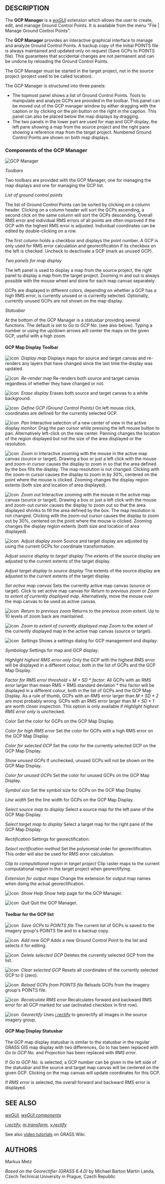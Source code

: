 ## DESCRIPTION

The **GCP Manager** is a *[wxGUI](wxGUI.md)* extension which allows the
user to create, edit, and manage Ground Control Points. It is available
from the menu "File \| Manage Ground Control Points".

The **GCP Manager** provides an interactive graphical interface to
manage and analyze Ground Control Points. A backup copy of the initial
POINTS file is always maintained and updated only on request (Save GCPs
to POINTS file). This guarantees that accidental changes are not
permanent and can be undone by reloading the Ground Control Points.

The GCP Manager must be started in the target project, not in the source
project (project used to be called location).

The GCP Manager is structured into three panels:

- The topmost panel shows a list of Ground Control Points. Tools to
  manipulate and analyze GCPs are provided in the toolbar. This panel
  can be moved out of the GCP manager window by either dragging with the
  caption or by clicking on the pin button on the right in the caption.
  This panel can also be placed below the map displays by dragging.
- The two panels in the lower part are used for map and GCP display, the
  left pane showing a map from the source project and the right pane
  showing a reference map from the target project. Numbered Ground
  Control Points are shown on both map displays.

### Components of the GCP Manager

<img src="wxGUI_gcp_frame.jpg" data-border="0" alt="GCP Manager" />

*Toolbars*

Two toolbars are provided with the GCP Manager, one for managing the map
displays and one for managing the GCP list.

*List of ground control points*

The list of Ground Control Points can be sorted by clicking on a column
header. Clicking on a column header will sort the GCPs ascending, a
second click on the same column will sort the GCPs descending. Overall
RMS error and individual RMS errors of all points are often improved if
the GCP with the highest RMS error is adjusted. Individual coordinates
can be edited by double-clicking on a row.

The first column holds a checkbox and displays the point number. A GCP
is only used for RMS error calculation and georectification if its
checkbox on the left is checked. Uncheck to deactivate a GCP (mark as
unused GCP).

*Two panels for map display*

The left panel is used to display a map from the source project, the
right panel to display a map from the target project. Zooming in and out
is always possible with the mouse wheel and done for each map canvas
separately.

GCPs are displayed in different colors, depending on whether a GCP has a
high RMS error, is currently unused or is currently selected.
Optionally, currently unused GCPs are not shown on the map display.

*Statusbar*

At the bottom of the GCP Manager is a statusbar providing several
functions. The default is set to *Go to GCP No.* (see also below).
Typing a number or using the up/down arrows will center the maps on the
given GCP, useful with a high zoom.

#### GCP Map Display Toolbar

![icon](icons/show.png)  *Display map*
Displays maps for source and target canvas and re-renders any layers
that have changed since the last time the display was updated.

![icon](icons/layer-redraw.png)  *Re-render map*
Re-renders both source and target canvas regardless of whether they have
changed or not.

![icon](icons/erase.png)  *Erase display*
Erases both source and target canvas to a white background.

![icon](icons/gcp-create.png)  *Define GCP (Ground Control Points)*
On left mouse click, coordinates are defined for the currently selected
GCP.

![icon](icons/pan.png)  *Pan*
Interactive selection of a new center of view in the active display
monitor. Drag the pan cursor while pressing the left mouse button to
pan. Alternatively left-click on the new center. Panning changes the
location of the region displayed but not the size of the area displayed
or the resolution.

![icon](icons/zoom-in.png)  *Zoom in*
Interactive zooming with the mouse in the active map canvas (source or
target). Drawing a box or just a left click with the mouse and zoom-in
cursor causes the display to zoom in so that the area defined by the box
fills the display. The map resolution is not changed. Clicking with the
zoom-in cursor causes the display to zoom in by 30%, centered on the
point where the mouse is clicked. Zooming changes the display region
extents (both size and location of area displayed).

![icon](icons/zoom-out.png)  *Zoom out*
Interactive zooming with the mouse in the active map canvas (source or
target). Drawing a box or just a left click with the mouse and zoom-out
cursor causes the display to zoom out so that the area displayed shrinks
to fill the area defined by the box. The map resolution is not changed.
Clicking with the zoom-out cursor causes the display to zoom out by 30%,
centered on the point where the mouse is clicked. Zooming changes the
display region extents (both size and location of area displayed).

![icon](icons/zoom-more.png)  *Adjust display zoom*
Source and target display are adjusted by using the current GCPs for
coordinate transformation:

*Adjust source display to target display*
The extents of the source display are adjusted to the current extents of
the target display.

*Adjust target display to source display*
The extents of the source display are adjusted to the current extents of
the target display.

*Set active map canvas*
Sets the currently active map canvas (source or target). Click to set
active map canvas for *Return to previous zoom* or *Zoom to extent of
currently displayed map*. Alternatively, move the mouse over the map
canvas to be used as active canvas.

![icon](icons/zoom-last.png)  *Return to previous zoom*
Returns to the previous zoom extent. Up to 10 levels of zoom back are
maintained.

![icon](icons/zoom-extent.png)  *Zoom to extent of currently displayed map*
Zoom to the extent of the currently displayed map in the active map
canvas (source or target).

![icon](icons/settings.png)  *Settings*
Shows a settings dialog for GCP management and display:

*Symbology*
Settings for map and GCP display:

*Highlight highest RMS error only*
Only the GCP with the highest RMS error will be displayed in a different
colour, both in the list of GCPs and the GCP Map Display.

*Factor for RMS error threshold = M + SD \* factor:*
All GCPs with an RMS error larger than mean RMS + RMS standard deviation
\* this factor will be displayed in a different colour, both in the list
of GCPs and the GCP Map Display. As a rule of thumb, GCPs with an RMS
error larger than *M + SD \* 2* are most probably wrong. GCPs with an
RMS error larger than *M + SD \* 1* are worth closer inspection. This
option is only available if *Highlight highest RMS error only* is
unchecked.

*Color*
Set the color for GCPs on the GCP Map Display.

*Color for high RMS error*
Set the color for GCPs with a high RMS error on the GCP Map Display.

*Color for selected GCP*
Set the color for the currently selected GCP on the GCP Map Display.

*Show unused GCPs*
If unchecked, unused GCPs will not be shown on the GCP Map Display.

*Color for unused GCPs*
Set the color for unused GCPs on the GCP Map Display.

*Symbol size*
Set the symbol size for GCPs on the GCP Map Display.

*Line width*
Set the line width for GCPs on the GCP Map Display.

*Select source map to display*
Select a source map for the left pane of the GCP Map Display.

*Select target map to display*
Select a target map for the right pane of the GCP Map Display.

*Rectification*
Settings for georectification:

*Select rectification method*
Set the polynomial order for georectification. This order will also be
used for RMS error calculation.

*Clip to computational region in target project*
Clip raster maps to the current computational region in the target
project when georectifying.

*Extension for output maps*
Change the extension for output map names when doing the actual
georectification.

![icon](icons/help.png)  *Show Help*
Show help page for the GCP Manager.

![icon](icons/quit.png)  *Quit*
Quit the GCP Manager.

#### Toolbar for the GCP list

![icon](icons/gcp-save.png)  *Save GCPs to POINTS file*
The current list of GCPs is saved to the imagery group's POINTS file and
to a backup copy.

![icon](icons/gcp-add.png)  *Add new GCP*
Adds a new Ground Control Point to the list and selects it for editing.

![icon](icons/gcp-delete.png)  *Delete selected GCP*
Deletes the currently selected GCP from the list.

![icon](icons/gcp-remove.png)  *Clear selected GCP*
Resets all coordinates of the currently selected GCP to 0 (zero).

![icon](icons/reload.png)  *Reload GCPs from POINTS file*
Reloads GCPs from the imagery group's POINTS file.

![icon](icons/gcp-rms.png)  *Recalculate RMS error*
Recalculates forward and backward RMS error for all GCP marked for use
(activated checkbox in first row).

![icon](icons/georectify.png)  *Georectify*
Uses *[i.rectify](i.rectify.md)* to georectify all images in the source
imagery group.

#### GCP Map Display Statusbar

The GCP map display statusbar is similar to the statusbar in the regular
GRASS GIS map display with two differences, *Go to* has been replaced
with *Go to GCP No.* and *Projection* has been replaced with *RMS
error*.

If *Go to GCP No.* is selected, a GCP number can be given in the left
side of the statusbar and the source and target map canvas will be
centered on the given GCP. Clicking on the map canvas will update
coordinates for this GCP.

If *RMS error* is selected, the overall forward and backward RMS error
is displayed.

## SEE ALSO

*[wxGUI](wxGUI.md), [wxGUI components](wxGUI.components.md)*

*[i.rectify](i.rectify.md), [m.transform](m.transform.md),
[v.rectify](v.rectify.md)*

See also [video
tutorials](https://grasswiki.osgeo.org/wiki/WxGUI/Video_tutorials#Georectifier)
on GRASS Wiki.

## AUTHORS

Markus Metz

*Based on the Georectifier (GRASS 6.4.0)* by Michael Barton
Martin Landa, Czech Technical University in Prague, Czech Republic
